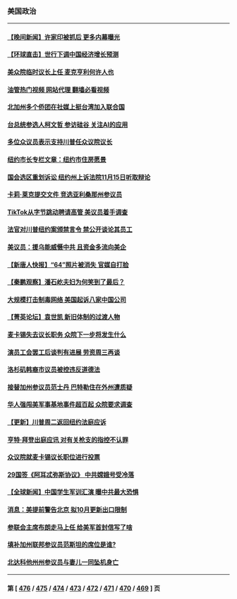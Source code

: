 ### 美国政治
---
#### [【晚间新闻】许家印被抓后 更多内幕曝光](../../pages/ncid1078159/n14087836.md?10041645) 
#### [【环球直击】世行下调中国经济增长预测](../../pages/ncid1078159/n14087229.md?10041645) 
#### [美众院临时议长上任 麦克亨利何许人也](../../pages/ncid1078159/n14087788.md?10041645) 
#### [油管热门视频 网站代理 翻墙必看视频](http://138.2.39.72:81/youtube.html?epic-marker?10041645)
#### [北加州多个侨团在社媒上挺台湾加入联合国](../../pages/ncid1078159/n14087796.md?10041645) 
#### [台总统参选人柯文哲 参访硅谷 关注AI的应用](../../pages/ncid1078159/n14087786.md?10041645) 
#### [多位众议员表示支持川普任众议院议长](../../pages/ncid1078159/n14087771.md?10041645) 
#### [纽约市长专栏文章：纽约市住房愿景](../../pages/ncid1078159/n14087714.md?10041645) 
#### [国会选区重划诉讼 纽约州上诉法院11月15日听取辩论](../../pages/ncid1078159/n14087713.md?10041645) 
#### [卡莉‧莱克提交文件 竞选亚利桑那州参议员](../../pages/ncid1078159/n14087651.md?10041645) 
#### [TikTok从字节跳动聘请高管 美议员着手调查](../../pages/ncid1078159/n14087675.md?10041645) 
#### [法官对川普纽约案颁禁言令 禁公开谈论其员工](../../pages/ncid1078159/n14087547.md?10041645) 
#### [美议员：援乌能威慑中共 且资金多流向美企](../../pages/ncid1078159/n14087644.md?10041645) 
#### [【新唐人快报】“64”照片被消失 官媒自打脸](../../pages/ncid1078159/n14087604.md?10041645) 
#### [【秦鹏观察】潘石屹夫妇为何笑到了最后？](../../pages/ncid1078159/n14087597.md?10041645) 
#### [大规模打击制毒网络 美国起诉八家中国公司](../../pages/ncid1078159/n14087557.md?10041645) 
#### [【菁英论坛】袁世凯 新旧体制的过渡人物](../../pages/ncid1078159/n14087536.md?10041645) 
#### [麦卡锡失去议长职务 众院下一步将发生什么](../../pages/ncid1078159/n14087576.md?10041645) 
#### [演员工会罢工后谈判有进展 劳资周三再谈](../../pages/ncid1078159/n14087608.md?10041645) 
#### [洛杉矶韩裔市议员被控违反道德法](../../pages/ncid1078159/n14087551.md?10041645) 
#### [接替加州参议员范士丹 巴特勒住在外州遭质疑](../../pages/ncid1078159/n14087494.md?10041645) 
#### [华人强闯美军事基地事件超百起 众院要求调查](../../pages/ncid1078159/n14087521.md?10041645) 
#### [【更新】川普周二返回纽约法庭应诉](../../pages/ncid1078159/n14087457.md?10041645) 
#### [亨特‧拜登出庭应讯 对有关枪支的指控不认罪](../../pages/ncid1078159/n14087453.md?10041645) 
#### [众议院就麦卡锡议长职位进行投票](../../pages/ncid1078159/n14087482.md?10041645) 
#### [29国签《阿耳忒弥斯协议》 中共嫦娥号受冷落](../../pages/ncid1078159/n14087294.md?10041645) 
#### [【全球新闻】中国学生军训汇演 曝中共最大恐惧](../../pages/ncid1078159/n14087184.md?10041645) 
#### [消息：美提前警告北京 拟10月更新出口限制](../../pages/ncid1078159/n14087088.md?10041645) 
#### [参联会主席布朗走马上任 给美军首封信写了啥](../../pages/ncid1078159/n14086902.md?10041645) 
#### [填补加州联邦参议员范斯坦的席位是谁?](../../pages/ncid1078159/n14087004.md?10041645) 
#### [北达科他州州参议员与妻儿一同坠机身亡](../../pages/ncid1078159/n14087095.md?10041645) 

---
#### 第 [ [476](./476.md?10041645) / [475](./475.md?10041645) / [474](./474.md?10041645) / [473](./473.md?10041645) / [472](./472.md?10041645) / [471](./471.md?10041645) / [470](./470.md?10041645) / [469](./469.md?10041645) ] 页
